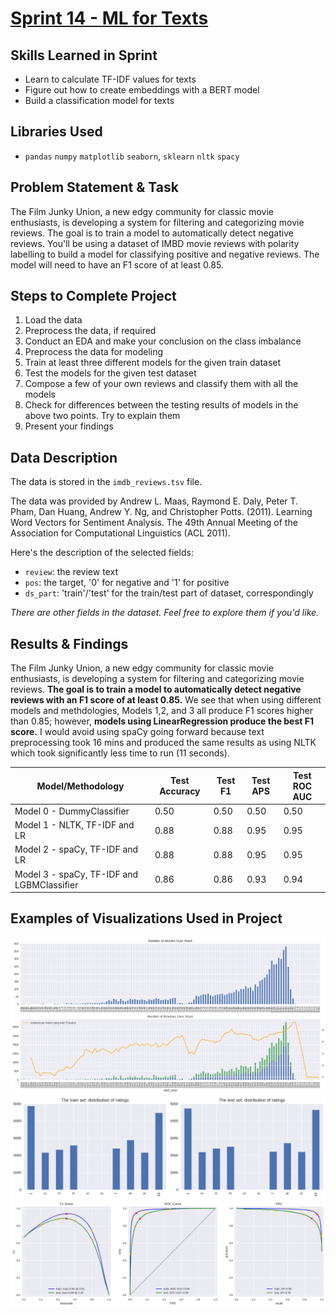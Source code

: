 # [Sprint 14 - ML for Texts](https://github.com/paul-london/TripleTen-Data-Science-Projects/blob/main/Sprint%2014%20-%20Machine%20Learning%20for%20Texts/Sprint%2014%20Project%20-%20Machine%20Learning%20for%20Texts.ipynb)

## Skills Learned in Sprint 
- Learn to calculate TF-IDF values for texts
- Figure out how to create embeddings with a BERT model
- Build a classification model for texts

## Libraries Used
 - `pandas` `numpy` `matplotlib` `seaborn`, `sklearn` `nltk` `spacy`

## Problem Statement & Task

The Film Junky Union, a new edgy community for classic movie enthusiasts, is developing a system for filtering and categorizing movie reviews. The goal is to train a model to automatically detect negative reviews. You'll be using a dataset of IMBD movie reviews with polarity labelling to build a model for classifying positive and negative reviews. The model will need to have an F1 score of at least 0.85.
 
## Steps to Complete Project
1. Load the data
2. Preprocess the data, if required
3. Conduct an EDA and make your conclusion on the class imbalance
4. Preprocess the data for modeling
5. Train at least three different models for the given train dataset
6. Test the models for the given test dataset
7. Compose a few of your own reviews and classify them with all the models
8. Check for differences between the testing results of models in the above two points. Try to explain them
9. Present your findings
   
## Data Description

The data is stored in the `imdb_reviews.tsv` file. 

The data was provided by Andrew L. Maas, Raymond E. Daly, Peter T. Pham, Dan Huang, Andrew Y. Ng, and Christopher Potts. (2011). Learning Word Vectors for Sentiment Analysis. The 49th Annual Meeting of the Association for Computational Linguistics (ACL 2011).

Here's the description of the selected fields:

 - `review`: the review text
 - `pos`: the target, '0' for negative and '1' for positive
 - `ds_part`: 'train'/'test' for the train/test part of dataset, correspondingly
 
*There are other fields in the dataset. Feel free to explore them if you'd like.*
  
## Results & Findings
The Film Junky Union, a new edgy community for classic movie enthusiasts, is developing a system for filtering and categorizing movie reviews. **The goal is to train a model to automatically detect negative reviews with an F1 score of at least 0.85.** We see that when using different models and methdologies, Models 1,2, and 3 all produce F1 scores higher than 0.85; however, **models using LinearRegression produce the best F1 score.** I would avoid using spaCy going forward because text preprocessing took 16 mins and produced the same results as using NLTK which took significantly less time to run (11 seconds).

| Model/Methodology                          | Test Accuracy | Test F1 | Test APS | Test ROC AUC |
|--------------------------------------------|---------------|---------|----------|--------------|
| Model 0 - DummyClassifier                  | 0.50          | 0.50    | 0.50     | 0.50         |
| Model 1 - NLTK, TF-IDF and LR              | 0.88          | 0.88    | 0.95     | 0.95         |
| Model 2 - spaCy, TF-IDF and LR             | 0.88          | 0.88    | 0.95     | 0.95         |
| Model 3 - spaCy, TF-IDF and LGBMClassifier | 0.86          | 0.86    | 0.93     | 0.94         |


## Examples of Visualizations Used in Project
![](https://github.com/paul-london/TripleTen-Data-Science-Projects/blob/main/Sprint%2014%20-%20Machine%20Learning%20for%20Texts/Images/1.png)
![](https://github.com/paul-london/TripleTen-Data-Science-Projects/blob/main/Sprint%2014%20-%20Machine%20Learning%20for%20Texts/Images/2.png)
![](https://github.com/paul-london/TripleTen-Data-Science-Projects/blob/main/Sprint%2014%20-%20Machine%20Learning%20for%20Texts/Images/3.png)
